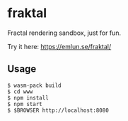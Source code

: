 fraktal
===

Fractal rendering sandbox, just for fun.

Try it here: https://emlun.se/fraktal/


Usage
---

```
$ wasm-pack build
$ cd www
$ npm install
$ npm start
$ $BROWSER http://localhost:8080
```
